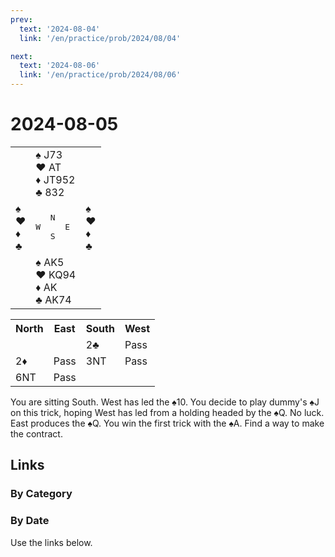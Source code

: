 ```yaml
---
prev:
  text: '2024-08-04'
  link: '/en/practice/prob/2024/08/04'

next: 
  text: '2024-08-06'
  link: '/en/practice/prob/2024/08/06'
---
```


# 2024-08-05

<table class="deal">
	<tr>
		<td></td>
		<td>♠ J73<br>♥ AT<br>♦ JT952<br>♣ 832</td>
		<td></td>
	</tr>
	<tr>
		<td>♠ <br>♥ <br>♦ <br>♣ </td>
		<td><pre>   N<br>W     E<br>   S</pre></td>
		<td>♠ <br>♥ <br>♦ <br>♣ </td>
	</tr>
	<tr>
		<td></td>
		<td>♠ AK5<br>♥ KQ94<br>♦ AK<br>♣ AK74</td>
		<td></td>
	</tr>
</table>

<table class="auction">
	<tr>
		<th>North</th>
		<th>East</th>
		<th>South</th>
		<th>West</th>
	</tr>
	<tr>
		<td></td>
		<td></td>
		<td>2♣</td>
		<td>Pass</td>
	</tr>
	<tr>
		<td>2♦</td>
		<td>Pass</td>
		<td>3NT</td>
		<td>Pass</td>
	</tr>
	<tr>
		<td>6NT</td>
		<td>Pass</td>
		<td></td>
		<td></td>
	</tr>
</table>

You are sitting South. West has led the ♠10. You decide to play dummy's ♠J on this trick, hoping West has led from a holding headed by the ♠Q. No luck. East produces the ♠Q. You win the first trick with the ♠A. Find a way to make the contract.

## Links

[<Badge type="tip" text="Check Solution"/>](/en/learning/prob/2024/08/05)

### By Category

[<Badge type="tip" text="<--"/>](/en/practice/prob/2024/08/03)
[<Badge type="tip" text="Calendar"/>](/en/practice/calendar/2024/08)
[<Badge type="tip" text="-->"/>](/en/practice/prob/2024/08/08)

### By Date

Use the links below.